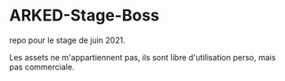 # ARKED-Stage-Boss

repo pour le stage de juin 2021.

Les assets ne m'appartiennent pas, ils sont libre d'utilisation perso, mais pas commerciale.
